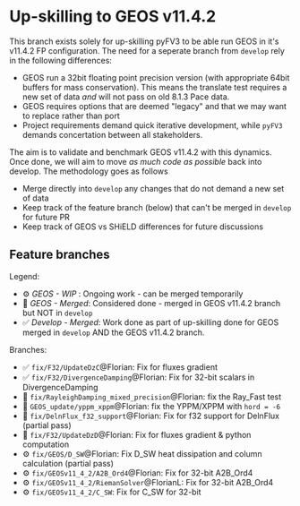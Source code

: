 # Up-skilling to GEOS v11.4.2

This branch exists solely for up-skilling pyFV3 to be able run GEOS in it's v11.4.2 FP configuration.
The need for a seperate branch from `develop` rely in the following differences:

- GEOS run a 32bit floating point precision version (with appropriate 64bit buffers for mass conservation). This means the translate test requires a new set of data _and_ will not pass on old 8.1.3 Pace data.
- GEOS requires options that are deemed "legacy" and that we may want to replace rather than port
- Project requirements demand quick iterative development, while `pyFV3` demands concertation between all stakeholders.

The aim is to validate and benchmark GEOS v11.4.2 with this dynamics. Once done, we will aim to move _as much code as possible_ back into develop.
The methodology goes as follows

- Merge directly into `develop` any changes that do not demand a new set of data
- Keep track of the feature branch (below) that can't be merged in `develop` for future PR
- Keep track of GEOS vs SHiELD differences for future discussions

## Feature branches

Legend:

- ⚙️ _GEOS - WIP_ : Ongoing work - can be merged temporarily
- 🔶 _GEOS - Merged_:  Considered done - merged in GEOS v11.4.2 branch but NOT in `develop`
- ✅ _Develop - Merged_: Work done as part of up-skilling done for GEOS merged in `develop` AND the GEOS v11.4.2 branch.

Branches:

- ✅ `fix/F32/UpdateDzC`@Florian: Fix for fluxes gradient
- ✅ `fix/F32/DivergenceDamping`@Florian: Fix for 32-bit scalars in DivergenceDamping
- 🔶 `fix/RayleighDamping_mixed_precision`@Florian: fix the Ray_Fast test
- 🔶 `GEOS_update/yppm_xppm`@Florian: fix the YPPM/XPPM with `hord = -6`
- 🔶 `fix/DelnFlux_f32_support`@Florian: Fix for f32 support for DelnFlux (partial pass)
- 🔶 `fix/F32/UpdateDzD`@Florian: Fix for fluxes gradient & python computation
- ⚙️ `fix/GEOS/D_SW`@Florian: Fix D_SW heat dissipation and column calculation (partial pass)
- ⚙️ `fix/GEOSv11_4_2/A2B_Ord4`@Florian: Fix for 32-bit A2B_Ord4
- ⚙️ `fix/GEOSv11_4_2/RiemanSolver`@FlorianL: Fix for 32-bit A2B_Ord4
- ⚙️ `fix/GEOSv11_4_2/C_SW`: Fix for C_SW for 32-bit
